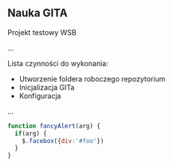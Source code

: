 ## Nauka GITA

Projekt testowy WSB

...

Lista czynności do wykonania:

- Utworzenie foldera roboczego repozytorium
- Inicjalizacja GITa
- Konfiguracja

...
```javascript
function fancyAlert(arg) {
  if(arg) {
    $.facebox({div:'#foo'})
  }
}
```
